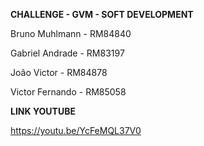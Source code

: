 **CHALLENGE - GVM - SOFT DEVELOPMENT**

Bruno Muhlmann - RM84840

Gabriel Andrade - RM83197

João Victor - RM84878

Victor Fernando - RM85058

**LINK YOUTUBE**

https://youtu.be/YcFeMQL37V0
